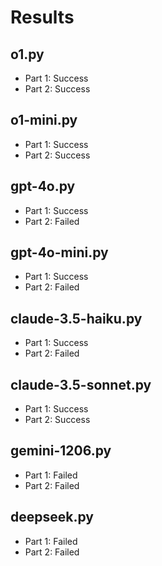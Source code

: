 # Results

## o1.py

- Part 1: Success
- Part 2: Success

## o1-mini.py

- Part 1: Success
- Part 2: Success

## gpt-4o.py

- Part 1: Success
- Part 2: Failed

## gpt-4o-mini.py

- Part 1: Success
- Part 2: Failed

## claude-3.5-haiku.py

- Part 1: Success
- Part 2: Failed

## claude-3.5-sonnet.py

- Part 1: Success
- Part 2: Success

## gemini-1206.py

- Part 1: Failed
- Part 2: Failed

## deepseek.py

- Part 1: Failed
- Part 2: Failed
